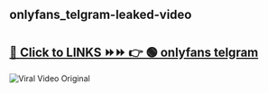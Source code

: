 
 ## onlyfans_telgram-leaked-video 

# <h2><a href="https://clipsfans.com/onlyfans_telgram&ref=git">🔗 Click to LINKS ⏩⏩ 👉 🟢 onlyfans telgram </a></h2>

<a href="https://clipsfans.com/onlyfans_telgram&ref=git" rel="nofollow" data-target="animated-image.originalLink"><img src="https://i.ibb.co.com/xMMVF88/686577567.gif" alt="Viral Video Original" style="max-width: 100%; display: inline-block;" data-target="animated-image.originalImage"></a>
